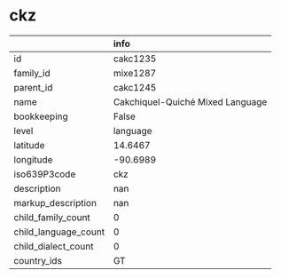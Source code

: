 # ckz
|                      | info                             |
|:---------------------|:---------------------------------|
| id                   | cakc1235                         |
| family_id            | mixe1287                         |
| parent_id            | cakc1245                         |
| name                 | Cakchiquel-Quiché Mixed Language |
| bookkeeping          | False                            |
| level                | language                         |
| latitude             | 14.6467                          |
| longitude            | -90.6989                         |
| iso639P3code         | ckz                              |
| description          | nan                              |
| markup_description   | nan                              |
| child_family_count   | 0                                |
| child_language_count | 0                                |
| child_dialect_count  | 0                                |
| country_ids          | GT                               |